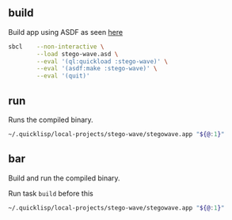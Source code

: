 ## build

Build app using ASDF as seen [here](https://lispcookbook.github.io/cl-cookbook/scripting.html)

```bash
sbcl    --non-interactive \
		--load stego-wave.asd \
    	--eval '(ql:quickload :stego-wave)' \
		--eval '(asdf:make :stego-wave)' \
		--eval '(quit)'
```

## run

Runs the compiled binary.

```bash
~/.quicklisp/local-projects/stego-wave/stegowave.app "${@:1}"
```

## bar

Build and run the compiled binary.

Run task `build` before this

```bash
~/.quicklisp/local-projects/stego-wave/stegowave.app "${@:1}"
```